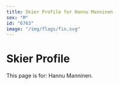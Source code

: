```yaml
---
title: Skier Profile for Hannu Manninen
sex: "M"
id: "6763"
image: "/img/flags/fin.svg" 
---
```


# Skier Profile

This page is for: Hannu Manninen.
    